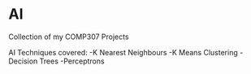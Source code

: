 # AI
Collection of my COMP307 Projects

AI Techniques covered:
-K Nearest Neighbours
-K Means Clustering
-Decision Trees
-Perceptrons
